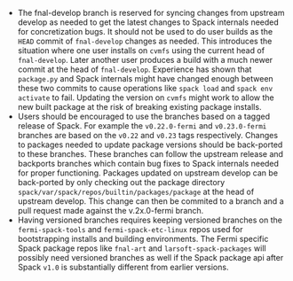* The fnal-develop branch is reserved for syncing changes from upstream develop as needed to get the latest changes to Spack internals needed for concretization bugs. It should not be used to do user builds as the `HEAD` commit of `fnal-develop` changes as needed. This introduces the situation where one user installs on `cvmfs` using the current head of `fnal-develop`. Later another user produces a build with a much newer commit at the head of `fnal-develop`. Experience has shown that `package.py` and Spack internals might have changed enough between these two commits to cause operations like `spack load` and `spack env activate` to fail. Updating the version on `cvmfs` might work to allow the new built package at the risk of breaking existing package installs.
* Users should be encouraged to use the branches based on a tagged release of Spack. For example the `v0.22.0-fermi` and `v0.23.0-fermi` branches are based on the `v0.22` and `v0.23` tags respectively. Changes to packages needed to update package versions should be back-ported to these branches. These branches can follow the upstream release and backports branches which contain bug fixes to Spack internals needed for proper functioning. Packages updated on upstream develop can be back-ported by only checking out the package directory `spack/var/spack/repos/builtin/packages/package` at the head of upstream develop. This change can then be commited to a branch and a pull request made against the v.2x.0-fermi branch.
* Having versioned branches requires keeping versioned branches on the `fermi-spack-tools` and `fermi-spack-etc-linux` repos used for bootstrapping installs and building environments. The Fermi specific Spack package repos like `fnal-art` and `larsoft-spack-packages` will possibly need versioned branches as well if the Spack package api after Spack `v1.0` is substantially different from earlier versions.
